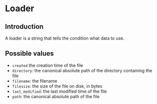 # Loader

## Introduction

A loader is a string that tells the condition what data to use.

## Possible values

* `created` the creation time of the file
* `directory`: the canonical absolute path of the directory containing the file
* `filename`: the filename
* `filesize`: the size of the file on disk, in bytes
* `last_modified`: the last modified time of the file
* `path`: the canonical absolute path of the file
